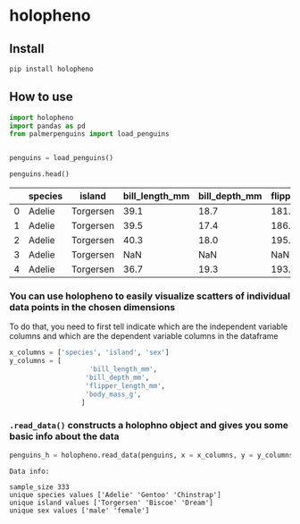 # holopheno

<!-- WARNING: THIS FILE WAS AUTOGENERATED! DO NOT EDIT! -->

## Install

``` sh
pip install holopheno
```

## How to use

``` python
import holopheno
import pandas as pd
from palmerpenguins import load_penguins


penguins = load_penguins()

penguins.head()
```

<div>
<style scoped>
    .dataframe tbody tr th:only-of-type {
        vertical-align: middle;
    }
&#10;    .dataframe tbody tr th {
        vertical-align: top;
    }
&#10;    .dataframe thead th {
        text-align: right;
    }
</style>

|     | species | island    | bill_length_mm | bill_depth_mm | flipper_length_mm | body_mass_g | sex    | year |
|-----|---------|-----------|----------------|---------------|-------------------|-------------|--------|------|
| 0   | Adelie  | Torgersen | 39.1           | 18.7          | 181.0             | 3750.0      | male   | 2007 |
| 1   | Adelie  | Torgersen | 39.5           | 17.4          | 186.0             | 3800.0      | female | 2007 |
| 2   | Adelie  | Torgersen | 40.3           | 18.0          | 195.0             | 3250.0      | female | 2007 |
| 3   | Adelie  | Torgersen | NaN            | NaN           | NaN               | NaN         | NaN    | 2007 |
| 4   | Adelie  | Torgersen | 36.7           | 19.3          | 193.0             | 3450.0      | female | 2007 |

</div>

### You can use holopheno to easily visualize scatters of individual data points in the chosen dimensions

To do that, you need to first tell indicate which are the independent
variable columns and which are the dependent variable columns in the
dataframe

``` python
x_columns = ['species', 'island', 'sex']
y_columns = [
                    'bill_length_mm', 
                   'bill_depth_mm', 
                   'flipper_length_mm', 
                   'body_mass_g', 
                  ]
```

### `.read_data()` constructs a holophno object and gives you some basic info about the data

``` python
penguins_h = holopheno.read_data(penguins, x = x_columns, y = y_columns)
```

    Data info: 

    sample_size 333
    unique species values ['Adelie' 'Gentoo' 'Chinstrap']
    unique island values ['Torgersen' 'Biscoe' 'Dream']
    unique sex values ['male' 'female']
